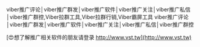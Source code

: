 viber推广评论│viber推广群发│viber推广软件│viber推广关注│viber推广私信│viber推广群控,Viber拉群工具,Viber拉群行销,Viber霸屏工具
viber推广评论│viber推广群发│viber推广软件│viber推广关注│viber推广私信│viber推广群控

[😍想了解推广相关软件的朋友请登录 http://www.vst.tw](http://www.vst.tw)



